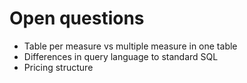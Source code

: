 # Open questions

* Table per measure vs multiple measure in one table
* Differences in query language to standard SQL
* Pricing structure 
